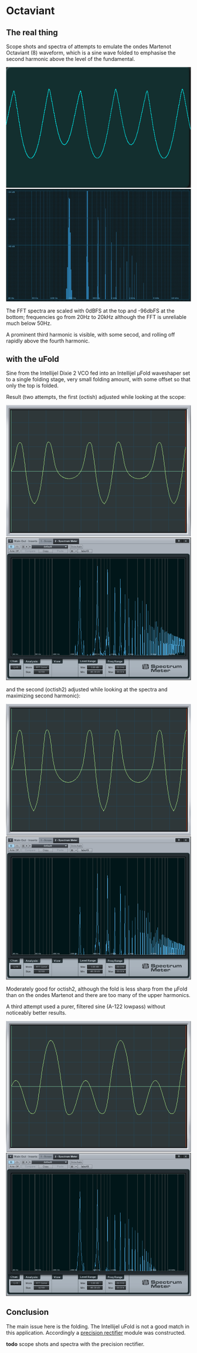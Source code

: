 # Octaviant

## The real thing

Scope shots and spectra of attempts to emulate the ondes Martenot Octaviant (8) waveform, which is a sine wave folded to emphasise the second harmonic above the level of the fundamental.

![8wave](8-wave.png) ![8spect](8-spect.png)

The FFT spectra are scaled with 0dBFS at the top and -96dbFS at the bottom; frequencies
go from 20Hz to 20kHz although the FFT is unreliable much below 50Hz.

A prominent third harmonic is visible, with some secod, and rolling off rapidly above the fourth harmonic.

## with the uFold

Sine from the Intellijel Dixie 2 VCO fed into an Intellijel μFold waveshaper set to
a single folding stage, very small folding amount, with some offset so that only
the top is folded.

Result (two attempts, the first (octish) adjusted while looking at the scope:

![first](dixie-sine-fold-octish-scope.png) ![first](dixie-sine-fold-octish-spect.png)

and the second
(octish2)  adjusted while looking at the spectra and maximizing second harmonic):

![second](dixie-sine-fold-octish2-scope.png) ![second](dixie-sine-fold-octish2-spect.png)

Moderately
good for octish2, although the fold is less sharp from the μFold than on the ondes Martenot and there are too many of the upper harmonics.

A third attempt used a purer, filtered sine (A-122 lowpass) without noticeably better results.

![third]( 	dixie-sine-A122-fold-octish3-scope.png) ![third](dixie-sine-A122-fold-octish3-spect.png)

## Conclusion

The main issue here is the folding. The Intellijel uFold is not a good match in this application. Accordingly a [precision rectifier](../../precision%20rectifier) module was constructed.

**todo** scope shots and spectra with the precision rectifier.